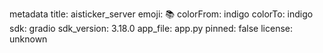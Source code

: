 metadata
title: aisticker_server
emoji: 📚
colorFrom: indigo
colorTo: indigo
sdk: gradio
sdk_version: 3.18.0
app_file: app.py
pinned: false
license: unknown